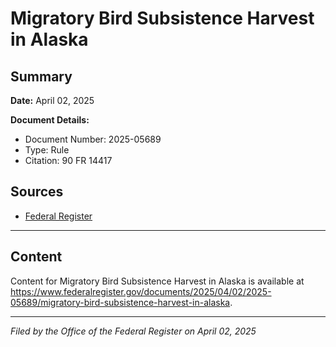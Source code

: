 # Migratory Bird Subsistence Harvest in Alaska

## Summary

**Date:** April 02, 2025

**Document Details:**
- Document Number: 2025-05689
- Type: Rule
- Citation: 90 FR 14417

## Sources
- [Federal Register](https://www.federalregister.gov/documents/2025/04/02/2025-05689/migratory-bird-subsistence-harvest-in-alaska)

---

## Content

Content for Migratory Bird Subsistence Harvest in Alaska is available at https://www.federalregister.gov/documents/2025/04/02/2025-05689/migratory-bird-subsistence-harvest-in-alaska.

---

*Filed by the Office of the Federal Register on April 02, 2025*
